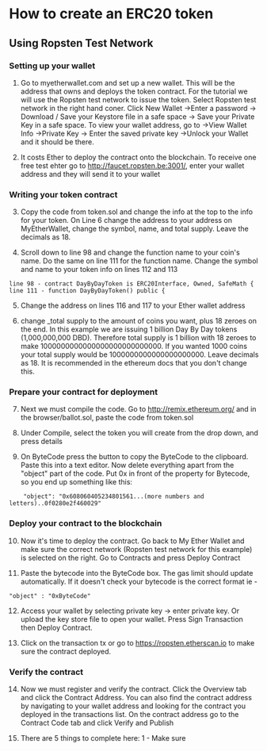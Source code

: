# How to create an ERC20 token
## Using Ropsten Test Network

### Setting up your wallet
1) Go to myetherwallet.com and set up a new wallet. This will be the address that owns and deploys the token contract. For the tutorial we will use the Ropsten test network to issue the token. Select Ropsten test network in the right hand coner. Click New Wallet →Enter a password → Download / Save your Keystore file in a safe space → Save your Private Key in a safe space. To view your wallet address, go to →View Wallet Info →Private Key → Enter the saved private key →Unlock your Wallet and it should be there.

2) It costs Ether to deploy the contract onto the blockchain. To receive one free test ehter go to http://faucet.ropsten.be:3001/, enter your wallet address and they will send it to your wallet

### Writing your token contract
3) Copy the code from token.sol and change the info at the top to the info for your token. On Line 6 change the address to your address on MyEtherWallet, change the symbol, name, and total supply. Leave the decimals as 18.

4) Scroll down to line 98 and change the function name to your coin's name. Do the same on line 111 for the function name. Change the symbol and name to your token info on lines 112 and 113
```
line 98 - contract DayByDayToken is ERC20Interface, Owned, SafeMath {
line 111 - function DayByDayToken() public {
```
5) Change the address on lines 116 and 117 to your Ether wallet address

6) change _total supply to the amount of coins you want, plus 18 zeroes on the end. In this example we are issuing 1 billion Day By Day tokens (1,000,000,000 DBD). Therefore total supply is 1 billion with 18 zeroes to make 1000000000000000000000000000. If you wanted 1000 coins your total supply would be 1000000000000000000000. Leave decimals as 18. It is recommended in the ethereum docs that you don't change this. 

### Prepare your contract for deployment
7) Next we must compile the code. Go to http://remix.ethereum.org/ and in the browser/ballot.sol, paste the code from token.sol

8) Under Compile, select the token you will create from the drop down, and press details

9) On ByteCode press the button to copy the ByteCode to the clipboard. Paste this into a text editor. Now delete everything apart from the "object" part of the code. Put 0x in front of the property for Bytecode, so you end up something like this:
```
	"object": "0x608060405234801561...(more numbers and letters)..0f0280e2f460029"
```

### Deploy your contract to the blockchain
10) Now it's time to deploy the contract. Go back to My Ether Wallet and make sure the correct network (Ropsten test network for this example) is selected on the right. Go to Contracts and press Deploy Contract

11) Paste the bytecode into the ByteCode box. The gas limit should update automatically. If it doesn't check your bytecode is the correct format ie - 
```
"object" : "0xByteCode"
```

12) Access your wallet by selecting private key -> enter private key. Or upload the key store file to open your wallet. Press Sign Transaction then Deploy Contract.

13) Click on the transaction tx or go to  https://ropsten.etherscan.io to make sure the contract deployed.

### Verify the contract

14) Now we must register and verify the contract. Click the Overview tab and click the Contract Address. You can also find the contract address by navigating to your wallet address and looking for the contract you deployed in the transactions list. On the contract address go to the Contract Code tab and click Verify and Publish

15) There are 5 things to complete here:
 1 - Make sure

